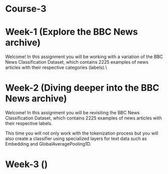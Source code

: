 # Course-3

# Week-1 (Explore the BBC News archive)
Welcome! In this assignment you will be working with a variation of the BBC News Classification Dataset, which contains 2225 examples of news articles with their respective categories (labels).\

# Week-2 (Diving deeper into the BBC News archive)
Welcome! In this assignment you will be revisiting the BBC News Classification Dataset, which contains 2225 examples of news articles with their respective labels.

This time you will not only work with the tokenization process but you will also create a classifier using specialized layers for text data such as Embedding and GlobalAveragePooling1D.

# Week-3 ()